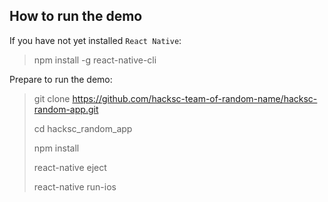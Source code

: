 ## How to run the demo

If you have not yet installed `React Native`:
> npm install -g react-native-cli

Prepare to run the demo:
> git clone https://github.com/hacksc-team-of-random-name/hacksc-random-app.git
>
> cd hacksc_random_app
> 
> npm install
> 
> react-native eject
> 
> react-native run-ios
